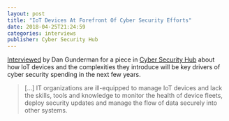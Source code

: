 ```yaml
---
layout: post
title: "IoT Devices At Forefront Of Cyber Security Efforts"
date: 2018-04-25T21:24:59
categories: interviews
publisher: Cyber Security Hub
---
```


[Interviewed][ln1] by Dan Gunderman for a piece in [Cyber Security Hub][ln2] about how IoT devices and the complexities they introduce will be key drivers of cyber security spending in the next few years.

> [...] IT organizations are ill-equipped to manage IoT devices and lack the skills, tools and knowledge to monitor the health of device fleets, deploy security updates and manage the flow of data securely into other systems.

[ln1]: https://www.cshub.com/iot/news/iot-devices-at-forefront-of-cyber-security "IoT Devices At Forefront Of Cyber Security Efforts"
[ln2]: https://www.cshub.com "Cyber Security Hub"


